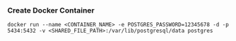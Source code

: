 ### Create Docker Container

```cli
docker run --name <CONTAINER_NAME> -e POSTGRES_PASSWORD=12345678 -d -p 5434:5432 -v <SHARED_FILE_PATH>:/var/lib/postgresql/data postgres
```

